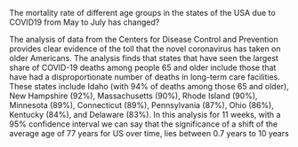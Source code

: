 The mortality rate of different age groups in the states of the USA due to COVID19 from May to July has changed?

The analysis of data from the Centers for Disease Control and Prevention provides clear evidence of the toll that the novel coronavirus has taken on older Americans.
The analysis finds that states that have seen the largest share of COVID-19 deaths among people 65 and older include those that have had a disproportionate number of deaths in long-term care facilities. These states include Idaho (with 94% of deaths among those 65 and older), New Hampshire (92%), Massachusetts (90%), Rhode Island (90%), Minnesota (89%), Connecticut (89%), Pennsylvania (87%), Ohio (86%), Kentucky (84%), and Delaware (83%).
In this analysis for 11 weeks, with a 95% confidence interval we can say that the significance of a shift of the average age of 77 years for US over time, lies between 0.7 years to 10 years


